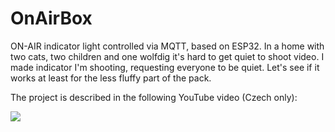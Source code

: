 # OnAirBox

ON-AIR indicator light controlled via MQTT, based on ESP32. In a home with two cats, two children and one wolfdig it's hard to get quiet to shoot video. I made indicator I'm shooting, requesting everyone to be quiet. Let's see if it works at least for the less fluffy part of the pack.

The project is described in the following YouTube video (Czech only):

[![](https://img.youtube.com/vi/Rm-qM90mfA4/0.jpg)](https://www.youtube.com/watch?v=Rm-qM90mfA4)
